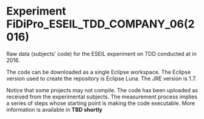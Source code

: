 # Experiment FiDiPro_ESEIL_TDD_COMPANY_06(2016)

Raw data (subjects' code) for the ESEIL experiment on TDD conducted at <anonymized> in 2016.

The code can be downloaded as a single Eclipse workspace. The Eclipse version used to create the repository is Eclipse Luna. The JRE version is 1.7.

Notice that some projects may not compile. The code has been uploaded as received from the experimental subjects. The measurement process implies a series of steps whose starting point is making the code executable. More information is available in **TBD shortly**

